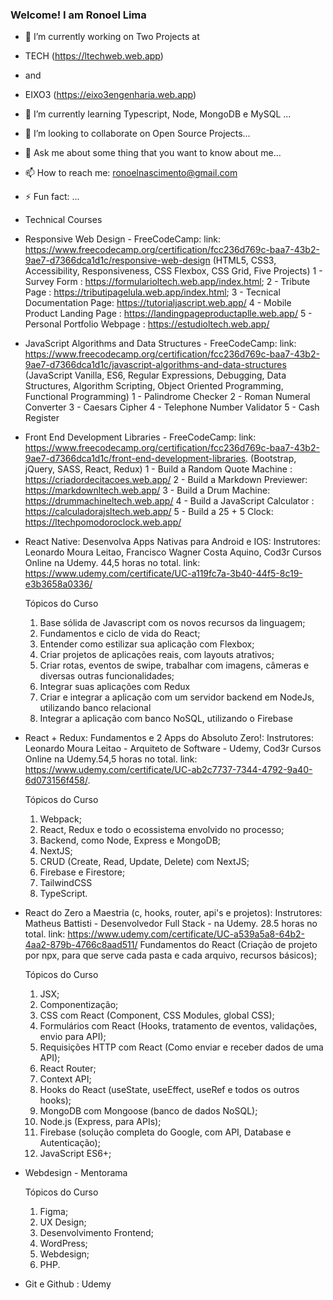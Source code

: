 ### Welcome! I am Ronoel Lima

- 🔭 I’m currently working on Two Projects at 
- TECH (https://ltechweb.web.app) 
- and 
- EIXO3 (https://eixo3engenharia.web.app)
- 🌱 I’m currently learning  Typescript, Node, MongoDB e MySQL  ...
- 👯 I’m looking to collaborate on Open Source Projects...
- 💬 Ask me about some thing that you want to know about me...
- 📫 How to reach me: ronoelnascimento@gmail.com
- ⚡ Fun fact: ...

- Technical Courses 

- Responsive Web Design - FreeCodeCamp: link: https://www.freecodecamp.org/certification/fcc236d769c-baa7-43b2-9ae7-d7366dca1d1c/responsive-web-design
  (HTML5, CSS3, Accessibility, Responsiveness, CSS Flexbox, CSS Grid, Five Projects)
    1 - Survey Form : https://formularioltech.web.app/index.html;
    2 - Tribute Page : https://tributipagelula.web.app/index.html;
    3 - Tecnical Documentation Page: https://tutorialjascript.web.app/
    4 - Mobile Product Landing Page : https://landingpageproductaplle.web.app/
    5 - Personal Portfolio Webpage : https://estudioltech.web.app/
    
- JavaScript Algorithms and Data Structures - FreeCodeCamp: link: https://www.freecodecamp.org/certification/fcc236d769c-baa7-43b2-9ae7-d7366dca1d1c/javascript-algorithms-and-data-structures
(JavaScript Vanilla, ES6, Regular Expressions, Debugging, Data Structures, Algorithm Scripting, 
Object Oriented Programming, Functional Programming)
    1 - Palindrome Checker 
    2 - Roman Numeral Converter
    3 - Caesars Cipher
    4 - Telephone Number Validator
    5 - Cash Register

- Front End Development Libraries - FreeCodeCamp: link: https://www.freecodecamp.org/certification/fcc236d769c-baa7-43b2-9ae7-d7366dca1d1c/front-end-development-libraries. (Bootstrap, jQuery, SASS, React, Redux)
    1 - Build a Random Quote Machine : https://criadordecitacoes.web.app/
    2 - Build a Markdown Previewer: https://markdownltech.web.app/
    3 - Build a Drum Machine: https://drummachineltech.web.app/
    4 - Build a JavaScript Calculator : https://calculadorajsltech.web.app/
    5 - Build a 25 + 5 Clock: https://ltechpomodoroclock.web.app/

- React Native: Desenvolva Apps Nativas para Android e IOS: Instrutores: Leonardo Moura Leitao, Francisco Wagner Costa Aquino, Cod3r Cursos Online na Udemy. 44,5 horas no total. link: https://www.udemy.com/certificate/UC-a119fc7a-3b40-44f5-8c19-e3b3658a0336/

    Tópicos do Curso
    
    1. Base sólida de Javascript com os novos recursos da linguagem;
    2. Fundamentos e ciclo de vida do React;
    3. Entender como estilizar sua aplicação com Flexbox;
    4. Criar projetos de aplicações reais, com layouts atrativos;
    5. Criar rotas, eventos de swipe, trabalhar com imagens, câmeras e diversas outras funcionalidades;
    6. Integrar suas aplicações com Redux
    7. Criar e integrar a aplicação com um servidor backend em NodeJs, utilizando banco relacional
    8. Integrar a aplicação com banco NoSQL, utilizando o Firebase

- React + Redux: Fundamentos e 2 Apps do Absoluto Zero!: Instrutores: Leonardo Moura Leitao - Arquiteto de Software - Udemy, Cod3r Cursos Online na Udemy.54,5 horas no total. link: https://www.udemy.com/certificate/UC-ab2c7737-7344-4792-9a40-6d073156f458/.

  Tópicos do Curso
    
    1. Webpack;
    2. React, Redux e todo o ecossistema envolvido no processo;
    3. Backend, como Node, Express e MongoDB;
    4. NextJS;
    5. CRUD (Create, Read, Update, Delete) com NextJS;
    6. Firebase e Firestore;
    7. TailwindCSS
    8. TypeScript.
   

- React do Zero a Maestria (c, hooks, router, api's e projetos): Instrutores: Matheus Battisti - Desenvolvedor Full Stack - na Udemy. 28.5 horas no total. link: https://www.udemy.com/certificate/UC-a539a5a8-64b2-4aa2-879b-4766c8aad511/
  Fundamentos do React (Criação de projeto por npx, para que serve cada pasta e cada arquivo, recursos básicos);
    
    Tópicos do Curso
    
    1. JSX;
    2. Componentização;
    3. CSS com React (Component, CSS Modules, global CSS);
    4. Formulários com React (Hooks, tratamento de eventos, validações, envio para API);
    5. Requisições HTTP com React (Como enviar e receber dados de uma API);
    6. React Router;
    7. Context API;
    8. Hooks do React (useState, useEffect, useRef e todos os outros hooks);
    9. MongoDB com Mongoose (banco de dados NoSQL);
    10. Node.js (Express, para APIs);
    11. Firebase (solução completa do Google, com API, Database e Autenticação);
    12. JavaScript ES6+;
    
- Webdesign - Mentorama 
    
    Tópicos do Curso
    
    1. Figma;
    2. UX Design;
    3. Desenvolvimento Frontend;
    4. WordPress;
    5. Webdesign;
    6. PHP.
   
- Git e Github : Udemy 






<!--
**RonoelLima/RonoelLima** is a ✨ _special_ ✨ repository because its `README.md` (this file) appears on your GitHub profile.

Here are some ideas to get you started:


